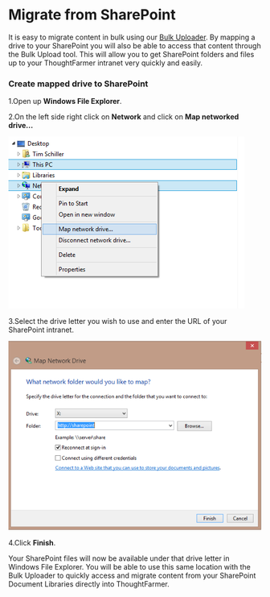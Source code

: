# Migrate from SharePoint

It is easy to migrate content in bulk using our [Bulk Uploader](./). By mapping a drive to your SharePoint you will also be able to access that content through the Bulk Upload tool. This will allow you to get SharePoint folders and files up to your ThoughtFarmer intranet very quickly and easily.

### Create mapped drive to SharePoint

1.Open up **Windows File Explorer**.

2.On the left side right click on **Network** and click on **Map networked drive...**

![](../../../.gitbook/assets/1%20%2898%29.png)

3.Select the drive letter you wish to use and enter the URL of your SharePoint intranet.

![](../../../.gitbook/assets/2%20%2899%29.png)

4.Click **Finish**.

  
Your SharePoint files will now be available under that drive letter in Windows File Explorer. You will be able to use this same location with the Bulk Uploader to quickly access and migrate content from your SharePoint Document Libraries directly into ThoughtFarmer.

